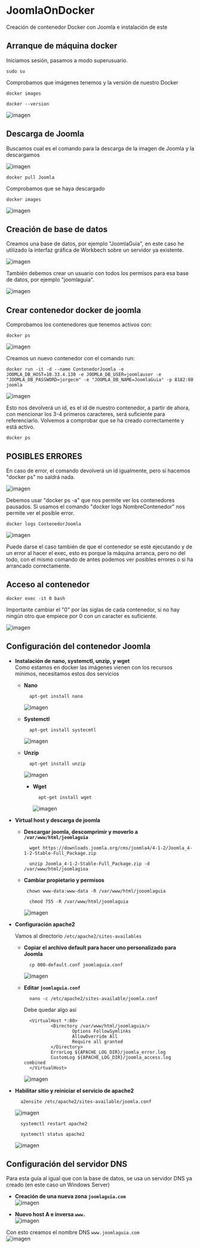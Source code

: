 # **JoomlaOnDocker**
Creación de contenedor Docker con Joomla e instalación de este

## **Arranque de máquina docker**
Iniciamos sesión, pasamos a modo superusuario.
```
sudo su
```
Comprobamos que imágenes tenemos y la versión de nuestro Docker
```
docker images
```
```
docker --version 
```
![imagen](https://github.com/EndOfBehelit/JoomlaOnDocker/assets/154753826/b046c829-4fce-4086-a9a7-6d2a4797c6a1)


## **Descarga de Joomla**
Buscamos cual es el comando para la descarga de la imagen de Joomla y la descargamos 

![imagen](https://github.com/EndOfBehelit/JoomlaOnDocker/assets/154753826/3a911a74-ea4b-4c4b-b87d-946199993f48)

```
docker pull Joomla
```
Comprobamos que se haya descargado
```
docker images
```

![imagen](https://github.com/EndOfBehelit/JoomlaOnDocker/assets/154753826/601c51d4-a3a9-4fc2-9586-cafcb34ab590)

## **Creación de base de datos**
Creamos una base de datos, por ejemplo "JoomlaGuia", en este caso he utilizado la interfaz gráfica de Workbech sobre un servidor ya existente.

![imagen](https://github.com/EndOfBehelit/JoomlaOnDocker/assets/154753826/839f9419-34ae-4bf6-a39a-91ef11ed4966)

También debemos crear un usuario con todos los permisos para esa base de datos, por ejemplo "joomlaguia".

![imagen](https://github.com/EndOfBehelit/JoomlaOnDocker/assets/154753826/1767ac97-5b6f-4d74-adb9-3c396701262c)

## **Crear contenedor docker de joomla**
Comprobamos los contenedores que tenemos activos con:
```
docker ps
```
![imagen](https://github.com/EndOfBehelit/JoomlaOnDocker/assets/154753826/2586f396-e625-4a89-94ba-46f3ea3b0def)

Creamos un nuevo contenedor con el comando run:
```
docker run -it -d --name ContenedorJoomla -e JOOMLA_DB_HOST=10.33.4.130 -e JOOMLA_DB_USER=joomlauser -e "JOOMLA_DB_PASSWORD=jorgecm" -e "JOOMLA_DB_NAME=JoomlaGuia" -p 8182:80 joomla
```
![imagen](https://github.com/EndOfBehelit/JoomlaOnDocker/assets/154753826/a2d0549b-00e3-488a-a546-8829d2dbb067)

Esto nos devolverá un id, es el id de nuestro contenedor, a partir de ahora, con mencionar los 3-4 primeros caracteres, será suficiente para referenciarlo.
Volvemos a comprobar que se ha creado correctamente y está activo.
```
docker ps
```

## **POSIBLES ERRORES**

En caso de error, el comando devolverá un id igualmente, pero si hacemos "docker ps" no saldrá nada.

![imagen](https://github.com/EndOfBehelit/JoomlaOnDocker/assets/154753826/628c0e45-4944-433f-9354-bf4fe174cac3)

Debemos usar "docker ps -a" que nos permite ver los contenedores pausados. Si usamos el comando "docker logs NombreContenedor" nos permite ver el posible error.
```
docker logs ContenedorJoomla
```

![imagen](https://github.com/EndOfBehelit/JoomlaOnDocker/assets/154753826/a1680e96-0378-4e3b-83ca-cf286d7a3d78)

Puede darse el caso también de que el contenedor se esté ejecutando y de un error al hacer el exec, esto es porque la máquina arranca, pero no del todo, con el mismo comando de antes podemos ver posibles errores o si ha arrancado correctamente.

## **Acceso al contenedor**

```
docker exec -it 0 bash
```
Importante cambiar el "0" por las siglas de cada contenedor, si no hay ningún otro que empiece por 0 con un caracter es suficiente.

![imagen](https://github.com/EndOfBehelit/JoomlaOnDocker/assets/154753826/f16e761f-1873-405f-8780-c6f6db880224)


## **Configuración del contenedor Joomla**
  
  * **Instalación de nano, systemctl, unzip, y wget** <br>
    Como estamos en docker las imágenes vienen con los recursos mínimos, necesitamos estos dos servicios
    * **Nano**
        ```
          apt-get install nano
        ```
      ![imagen](https://github.com/EndOfBehelit/JoomlaOnDocker/assets/154753826/42c9401a-f24b-4142-8a0f-273fe61d8ea5)


    * **Systemctl**
        ```
          apt-get install systecmtl
        ```
        ![imagen](https://github.com/EndOfBehelit/JoomlaOnDocker/assets/154753826/65d0fafb-2167-4203-ade6-bde7bc48caab)

    * **Unzip**
        ```
          apt-get install unzip
        ```
        ![imagen](https://github.com/EndOfBehelit/JoomlaOnDocker/assets/154753826/f00b1aab-4cef-4c8e-9f44-8eca511fb6b5)

      * **Wget**
        ```
          apt-get install wget
        ```
        ![imagen](https://github.com/EndOfBehelit/JoomlaOnDocker/assets/154753826/6fc0302d-da3b-4756-99bb-14c56fbb79a8)


  * **Virtual host y descarga de joomla** <br>

    * **Descargar joomla, descomprimir y moverlo a `/var/www/html/joomlaguia`**<br>
        ```
          wget https://downloads.joomla.org/cms/joomla4/4-1-2/Joomla_4-1-2-Stable-Full_Package.zip
        ```
        ```
          unzip Joomla_4-1-2-Stable-Full_Package.zip -d /var/www/html/joomlagioa
        ```
    * **Cambiar propietario y permisos**  <br>
      ```
       chown www-data:www-data -R /var/www/html/jooomlaguia
      ```
      ```
        chmod 755 -R /var/www/html/joomlaguia
      ```
        ![imagen](https://github.com/EndOfBehelit/JoomlaOnDocker/assets/154753826/c445d806-29e7-42ef-aa19-35d6864e44a5)


  * **Configuración apache2** <br>

    Vamos al directorio `/etc/apache2/sites-availables`
    
    * **Copiar el archivo default para hacer uno personalizado para Joomla** <br>
      ```
        cp 000-default.conf joomlaguia.conf
      ```
      ![imagen](https://github.com/EndOfBehelit/JoomlaOnDocker/assets/154753826/9066cb89-081a-4c79-9ef1-4bfd2b9d4912)

    * **Editar `joomlaguia.conf`** <br>
      ```
        nano -c /etc/apache2/sites-available/joomla.conf
      ```
      Debe quedar algo así
      ```  
        <VirtualHost *:80>                
                <Directory /var/www/html/joomlaguia/>
                        Options FollowSymlinks
                        AllowOverride All
                        Require all granted
                </Directory>
                ErrorLog ${APACHE_LOG_DIR}/joomla_error.log
                CustomLog ${APACHE_LOG_DIR}/joomla_access.log combined
        </VirtualHost>
      ```
      ![imagen](https://github.com/EndOfBehelit/JoomlaOnDocker/assets/154753826/09fd227b-0049-4949-af99-e6e713885579)
  
  * **Habilitar sitio y reiniciar el servicio de apache2**<br>
      ```
        a2ensite /etc/apache2/sites-available/joomla.conf
      ```
      ![imagen](https://github.com/EndOfBehelit/JoomlaOnDocker/assets/154753826/b7a19143-73e9-4e6e-945f-4e38ec395e66)

      ```
        systemctl restart apache2
      ```
      ```
        systemctl status apache2
      ```
      ![imagen](https://github.com/EndOfBehelit/JoomlaOnDocker/assets/154753826/4e93d33c-9f4d-4917-8f9a-70d141fa7fc4)

      
## **Configuración del servidor DNS**

  Para esta guía al igual que con la base de datos, se usa un servidor DNS ya creado (en este caso un Windows Server)

  * **Creación de una nueva zona `joomlaguia.com`**<br>
    ![imagen](https://github.com/EndOfBehelit/JoomlaOnDocker/assets/154753826/85f58c59-6485-41ba-974f-c3016d0eb4d8)

  * **Nuevo host A e inversa `www.`**<br>
  ![imagen](https://github.com/EndOfBehelit/JoomlaOnDocker/assets/154753826/40d7b913-6770-4afb-b6cb-03045be07045)

Con esto creamos el nombre DNS `www.joomlaguia.com`<br>
![imagen](https://github.com/EndOfBehelit/JoomlaOnDocker/assets/154753826/a2176f3b-76ea-484e-aa83-223a66e8c236)

